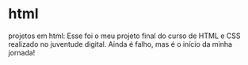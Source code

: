 # html
projetos em html:
Esse foi o meu projeto final do curso de HTML e CSS realizado no juventude digital.
Ainda é falho, mas é o início da minha jornada!
